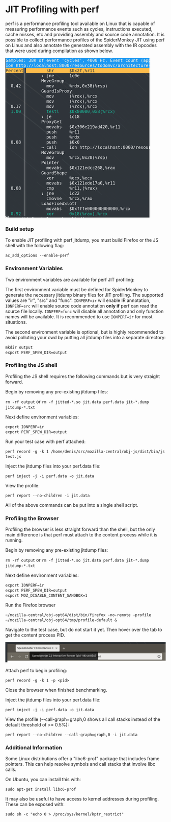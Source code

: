 # JIT Profiling with perf

perf is a performance profiling tool available on Linux that is capable of measuring performance events such as cycles, instructions executed, cache misses, etc and providing assembly and source code annotation.
It is possible to collect performance profiles of the SpiderMonkey JIT using perf on Linux and also annotate the generated assembly with the IR opcodes that were used during compilation as shown below.

![](img/annotation.png)

### Build setup

To enable JIT profiling with perf jitdump, you must build Firefox or the JS shell with the following flag:

```
ac_add_options --enable-perf
```

### Environment Variables

Two environment variables are available for perf JIT profiling:

The first environment variable must be defined for SpiderMonkey to generate the necessary jitdump binary files for JIT profiling.
The supported values are "ir", "src" and "func".  `IONPERF=ir` will enable IR annotation, `IONPERF=src` will enable source code annotation **only if** perf can read the source file locally.  `IONPERF=func` will disable all annotation and only function names will be available.  It is recommended to use `IONPERF=ir` for most situations.

The second environment variable is optional, but is highly recommended to avoid polluting your cwd by putting all jitdump files into a separate directory:
```
mkdir output
export PERF_SPEW_DIR=output
```

### Profiling the JS shell

Profiling the JS shell requires the following commands but is very straight forward.

Begin by removing any pre-existing jitdump files:

`rm -rf output` or `rm -f jitted-*.so jit.data perf.data jit-*.dump jitdump-*.txt`

Next define environment variables:
```
export IONPERF=ir
export PERF_SPEW_DIR=output
```

Run your test case with perf attached:
```
perf record -g -k 1 /home/denis/src/mozilla-central/obj-js/dist/bin/js test.js
```

Inject the jitdump files into your perf.data file:
```
perf inject -j -i perf.data -o jit.data
```

View the profile:
```
perf report --no-children -i jit.data
```

All of the above commands can be put into a single shell script.

### Profiling the Browser

Profiling the browser is less straight forward than the shell, but the only main difference is that perf must attach to the content process while it is running.

Begin by removing any pre-existing jitdump files:

`rm -rf output` or `rm -f jitted-*.so jit.data perf.data jit-*.dump jitdump-*.txt`

Next define environment variables:
```
export IONPERF=ir
export PERF_SPEW_DIR=output
export MOZ_DISABLE_CONTENT_SANDBOX=1
```

Run the Firefox browser
```
~/mozilla-central/obj-opt64/dist/bin/firefox -no-remote -profile ~/mozilla-central/obj-opt64/tmp/profile-default &
```

Navigate to the test case, but do not start it yet.  Then hover over the tab to get the content process PID.

![](img/pid.png)

Attach perf to begin profiling:
```
perf record -g -k 1 -p <pid>
```

Close the browser when finished benchmarking.

Inject the jitdump files into your perf.data file:
```
perf inject -j -i perf.data -o jit.data
```

View the profile (--call-graph=graph,0 shows all call stacks instead of the default threshold of >= 0.5%):
```
perf report --no-children --call-graph=graph,0 -i jit.data
```

### Additional Information

Some Linux distributions offer a "libc6-prof" package that includes frame pointers.  This can help resolve symbols and call stacks that involve libc calls.

On Ubuntu, you can install this with:
```
sudo apt-get install libc6-prof
```

It may also be useful to have access to kernel addresses during profiling. These can be exposed with:
```
sudo sh -c "echo 0 > /proc/sys/kernel/kptr_restrict"
```
